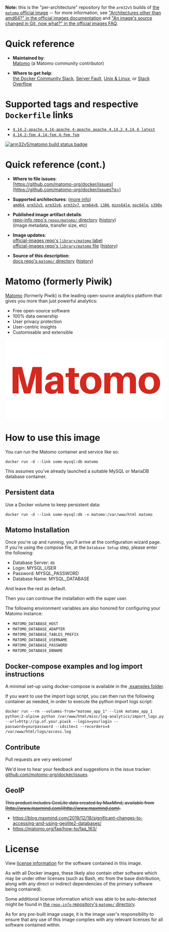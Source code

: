 <!--

********************************************************************************

WARNING:

    DO NOT EDIT "matomo/README.md"

    IT IS AUTO-GENERATED

    (from the other files in "matomo/" combined with a set of templates)

********************************************************************************

-->

**Note:** this is the "per-architecture" repository for the `arm32v5` builds of [the `matomo` official image](https://hub.docker.com/_/matomo) -- for more information, see ["Architectures other than amd64?" in the official images documentation](https://github.com/docker-library/official-images#architectures-other-than-amd64) and ["An image's source changed in Git, now what?" in the official images FAQ](https://github.com/docker-library/faq#an-images-source-changed-in-git-now-what).

# Quick reference

-	**Maintained by**:  
	[Matomo](https://github.com/matomo-org/docker) (a Matomo community contributor)

-	**Where to get help**:  
	[the Docker Community Slack](https://dockr.ly/comm-slack), [Server Fault](https://serverfault.com/help/on-topic), [Unix & Linux](https://unix.stackexchange.com/help/on-topic), or [Stack Overflow](https://stackoverflow.com/help/on-topic)

# Supported tags and respective `Dockerfile` links

-	[`4.14.2-apache`, `4.14-apache`, `4-apache`, `apache`, `4.14.2`, `4.14`, `4`, `latest`](https://github.com/matomo-org/docker/blob/2b172629cd0d9c14a24b08b6e5e99f1b7f36ea1d/apache/Dockerfile)
-	[`4.14.2-fpm`, `4.14-fpm`, `4-fpm`, `fpm`](https://github.com/matomo-org/docker/blob/2b172629cd0d9c14a24b08b6e5e99f1b7f36ea1d/fpm/Dockerfile)

[![arm32v5/matomo build status badge](https://img.shields.io/jenkins/s/https/doi-janky.infosiftr.net/job/multiarch/job/arm32v5/job/matomo.svg?label=arm32v5/matomo%20%20build%20job)](https://doi-janky.infosiftr.net/job/multiarch/job/arm32v5/job/matomo/)

# Quick reference (cont.)

-	**Where to file issues**:  
	[https://github.com/matomo-org/docker/issues](https://github.com/matomo-org/docker/issues?q=)

-	**Supported architectures**: ([more info](https://github.com/docker-library/official-images#architectures-other-than-amd64))  
	[`amd64`](https://hub.docker.com/r/amd64/matomo/), [`arm32v5`](https://hub.docker.com/r/arm32v5/matomo/), [`arm32v6`](https://hub.docker.com/r/arm32v6/matomo/), [`arm32v7`](https://hub.docker.com/r/arm32v7/matomo/), [`arm64v8`](https://hub.docker.com/r/arm64v8/matomo/), [`i386`](https://hub.docker.com/r/i386/matomo/), [`mips64le`](https://hub.docker.com/r/mips64le/matomo/), [`ppc64le`](https://hub.docker.com/r/ppc64le/matomo/), [`s390x`](https://hub.docker.com/r/s390x/matomo/)

-	**Published image artifact details**:  
	[repo-info repo's `repos/matomo/` directory](https://github.com/docker-library/repo-info/blob/master/repos/matomo) ([history](https://github.com/docker-library/repo-info/commits/master/repos/matomo))  
	(image metadata, transfer size, etc)

-	**Image updates**:  
	[official-images repo's `library/matomo` label](https://github.com/docker-library/official-images/issues?q=label%3Alibrary%2Fmatomo)  
	[official-images repo's `library/matomo` file](https://github.com/docker-library/official-images/blob/master/library/matomo) ([history](https://github.com/docker-library/official-images/commits/master/library/matomo))

-	**Source of this description**:  
	[docs repo's `matomo/` directory](https://github.com/docker-library/docs/tree/master/matomo) ([history](https://github.com/docker-library/docs/commits/master/matomo))

# Matomo (formerly Piwik)

[Matomo](https://matomo.org/) (formerly Piwik) is the leading open-source analytics platform that gives you more than just powerful analytics:

-	Free open-source software
-	100% data ownership
-	User privacy protection
-	User-centric insights
-	Customisable and extensible

![logo](https://raw.githubusercontent.com/docker-library/docs/955ef68222b4466509ca877daab484bc0095afcf/matomo/logo.png)

# How to use this image

You can run the Matomo container and service like so:

```console
docker run -d --link some-mysql:db matomo
```

This assumes you've already launched a suitable MySQL or MariaDB database container.

## Persistent data

Use a Docker volume to keep persistent data:

```console
docker run -d --link some-mysql:db -v matomo:/var/www/html matomo
```

## Matomo Installation

Once you're up and running, you'll arrive at the configuration wizard page. If you're using the compose file, at the `Database Setup` step, please enter the following:

-	Database Server: `db`
-	Login: MYSQL_USER
-	Password: MYSQL_PASSWORD
-	Database Name: MYSQL_DATABASE

And leave the rest as default.

Then you can continue the installation with the super user.

The following environment variables are also honored for configuring your Matomo instance:

-	`MATOMO_DATABASE_HOST`
-	`MATOMO_DATABASE_ADAPTER`
-	`MATOMO_DATABASE_TABLES_PREFIX`
-	`MATOMO_DATABASE_USERNAME`
-	`MATOMO_DATABASE_PASSWORD`
-	`MATOMO_DATABASE_DBNAME`

## Docker-compose examples and log import instructions

A minimal set-up using docker-compose is available in the [.examples folder](https://github.com/matomo-org/docker/tree/master/.examples).

If you want to use the import logs script, you can then run the following container as needed, in order to execute the python import logs script:

```console
docker run --rm --volumes-from="matomo_app_1" --link matomo_app_1 python:2-alpine python /var/www/html/misc/log-analytics/import_logs.py --url=http://ip.of.your.piwik --login=yourlogin --password=yourpassword --idsite=1 --recorders=4 /var/www/html/logs/access.log
```

## Contribute

Pull requests are very welcome!

We'd love to hear your feedback and suggestions in the issue tracker: [github.com/motomo-org/docker/issues](https://github.com/matomo-org/docker/issues).

## GeoIP

~~This product includes GeoLite data created by MaxMind, available from [http://www.maxmind.com](http://www.maxmind.com).~~

-	https://blog.maxmind.com/2019/12/18/significant-changes-to-accessing-and-using-geolite2-databases/
-	https://matomo.org/faq/how-to/faq_163/

# License

View [license information](https://github.com/matomo-org/matomo/blob/master/LEGALNOTICE) for the software contained in this image.

As with all Docker images, these likely also contain other software which may be under other licenses (such as Bash, etc from the base distribution, along with any direct or indirect dependencies of the primary software being contained).

Some additional license information which was able to be auto-detected might be found in [the `repo-info` repository's `matomo/` directory](https://github.com/docker-library/repo-info/tree/master/repos/matomo).

As for any pre-built image usage, it is the image user's responsibility to ensure that any use of this image complies with any relevant licenses for all software contained within.
